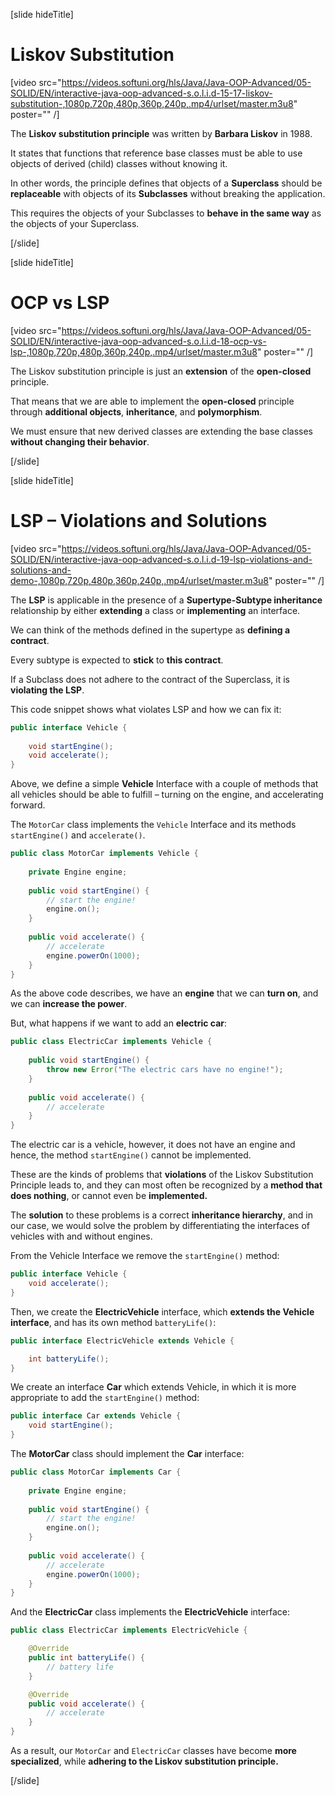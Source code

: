 [slide hideTitle]

# Liskov Substitution

[video src="https://videos.softuni.org/hls/Java/Java-OOP-Advanced/05-SOLID/EN/interactive-java-oop-advanced-s.o.l.i.d-15-17-liskov-substitution-,1080p,720p,480p,360p,240p,.mp4/urlset/master.m3u8" poster="" /]

The **Liskov substitution principle** was written by **Barbara Liskov** in 1988.

It states that functions that reference base classes must be able to use objects of derived (child) classes without knowing it.

In other words, the principle defines that objects of a **Superclass** should be **replaceable** with objects of its **Subclasses** without breaking the application.

This requires the objects of your Subclasses to **behave in the same way** as the objects of your Superclass.

[/slide]

[slide hideTitle]

# OCP vs LSP

[video src="https://videos.softuni.org/hls/Java/Java-OOP-Advanced/05-SOLID/EN/interactive-java-oop-advanced-s.o.l.i.d-18-ocp-vs-lsp-,1080p,720p,480p,360p,240p,.mp4/urlset/master.m3u8" poster="" /]

The Liskov substitution principle is just an **extension** of the **open-closed** principle. 

That means that we are able to implement the **open-closed** principle through **additional objects**, **inheritance**, and **polymorphism**.​

We must ensure that new derived classes are extending the base classes **without changing their behavior**. 

[/slide]

[slide hideTitle]

# LSP – Violations and Solutions​

[video src="https://videos.softuni.org/hls/Java/Java-OOP-Advanced/05-SOLID/EN/interactive-java-oop-advanced-s.o.l.i.d-19-lsp-violations-and-solutions-and-demo-,1080p,720p,480p,360p,240p,.mp4/urlset/master.m3u8" poster="" /]

The **LSP** is applicable in the presence of a **Supertype-Subtype inheritance** relationship by either **extending** a class or **implementing** an interface. 

We can think of the methods defined in the supertype as **defining a contract**.

Every subtype is expected to **stick** to **this contract**. 

If a Subclass does not adhere to the contract of the Superclass, it is **violating the LSP**.

This code snippet shows what violates LSP and how we can fix it:

```java
public interface Vehicle {
 
    void startEngine();
    void accelerate();
}
```
Above, we define a simple **Vehicle** Interface with a couple of methods that all vehicles should be able to fulfill – turning on the engine, and accelerating forward.

The `MotorCar` class implements the `Vehicle` Interface and its methods `startEngine()` and `accelerate()`.

```java
public class MotorCar implements Vehicle {
 
    private Engine engine;
 
    public void startEngine() {
        // start the engine!
        engine.on();
    }
 
    public void accelerate() {
        // accelerate
        engine.powerOn(1000);
    }
}
```

As the above code describes, we have an **engine** that we can **turn on**, and we can **increase the power**.

But, what happens if we want to add an **electric car**:

```java
public class ElectricCar implements Vehicle {
 
    public void startEngine() {
        throw new Error("The electric cars have no engine!");
    }
 
    public void accelerate() {
        // accelerate
    }
}
```
The electric car is a vehicle, however, it does not have an engine and hence, the method `startEngine()` cannot be implemented.

These are the kinds of problems that **violations** of the Liskov Substitution Principle leads to, and they can most often be recognized by a **method that does nothing**, or cannot even be **implemented.**

The **solution** to these problems is a correct **inheritance hierarchy**, and in our case, we would solve the problem by differentiating the interfaces of vehicles with and without engines.


From the Vehicle Interface we remove the `startEngine()` method:

```java
public interface Vehicle {
    void accelerate();
}
```

Then, we create the **ElectricVehicle** interface, which **extends the Vehicle interface**, and has its own method `batteryLife()`:

```java
public interface ElectricVehicle extends Vehicle {

    int batteryLife();
}
```

We create an interface **Car** which extends Vehicle, in which it is more appropriate to add the `startEngine()` method:

```java
public interface Car extends Vehicle {
    void startEngine();
}
```

The **MotorCar** class should implement the **Car** interface:

```java
public class MotorCar implements Car {
 
    private Engine engine;
 
    public void startEngine() {
        // start the engine!
        engine.on();
    }
 
    public void accelerate() {
        // accelerate
        engine.powerOn(1000);
    }
}
```

And the **ElectricCar** class implements the **ElectricVehicle** interface:

```java
public class ElectricCar implements ElectricVehicle {

    @Override
    public int batteryLife() {
        // battery life
    }

    @Override
    public void accelerate() {
        // accelerate
    }
}
```

As a result, our `MotorCar` and `ElectricCar` classes have become **more specialized**, while **adhering to the Liskov substitution principle.**

[/slide]
